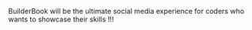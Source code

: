 BuilderBook will be the ultimate social media experience for coders who wants to showcase their skills !!! 
